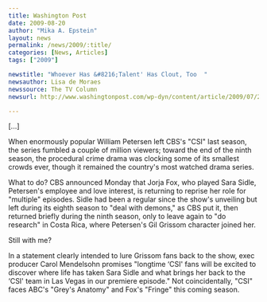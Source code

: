 ```yaml
---
title: Washington Post
date: 2009-08-20
author: "Mika A. Epstein"
layout: news
permalink: /news/2009/:title/
categories: [News, Articles]
tags: ["2009"]

newstitle: "Whoever Has &#8216;Talent' Has Clout, Too  "
newsauthor: Lisa de Moraes
newssource: The TV Column
newsurl: http://www.washingtonpost.com/wp-dyn/content/article/2009/07/20/AR2009072003089_2.html

---
```




[...]

When enormously popular William Petersen left CBS's "CSI" last season, the series fumbled a couple of million viewers; toward the end of the ninth season, the procedural crime drama was clocking some of its smallest crowds ever, though it remained the country's most watched drama series.

What to do? CBS announced Monday that Jorja Fox, who played Sara Sidle, Petersen's employee and love interest, is returning to reprise her role for "multiple" episodes. Sidle had been a regular since the show's unveiling but left during its eighth season to "deal with demons," as CBS put it, then returned briefly during the ninth season, only to leave again to "do research" in Costa Rica, where Petersen's Gil Grissom character joined her.

Still with me?

In a statement clearly intended to lure Grissom fans back to the show, exec producer Carol Mendelsohn promises "longtime &#8216;CSI' fans will be excited to discover where life has taken Sara Sidle and what brings her back to the &#8216;CSI' team in Las Vegas in our premiere episode." Not coincidentally, "CSI" faces ABC's "Grey's Anatomy" and Fox's "Fringe" this coming season.
